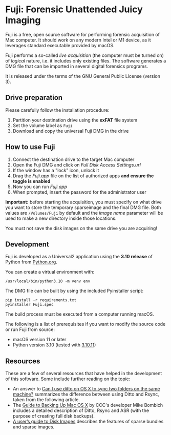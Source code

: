 # Fuji: Forensic Unattended Juicy Imaging

Fuji is a free, open source software for performing forensic acquisition of Mac
computer. It should work on any modern Intel or M1 device, as it leverages
standard executable provided by macOS.

Fuji performs a so-called *live acquisition* (the computer must be turned on) of
*logical* nature, i.e. it includes only existing files. The software generates a
DMG file that can be imported in several digital forensics programs.

It is released under the terms of the GNU General Public License (version 3).


## Drive preparation

Please carefully follow the installation procedure:

1. Partition your destination drive using the **exFAT** file system
2. Set the volume label as `Fuji`
3. Download and copy the universal Fuji DMG in the drive


## How to use Fuji

1. Connect the destination drive to the target Mac computer
2. Open the Fuji DMG and click on _Full Disk Access Settings.url_
3. If the window has a "lock" icon, unlock it
4. Drag the _Fuji.app_ file on the list of authorized apps **and ensure the
   toggle is enabled**
5. Now you can run _Fuji.app_
6. When prompted, insert the password for the administrator user

**Important:** before starting the acquisition, you must specify on what drive
you want to store the temporary sparseimage and the final DMG file. Both values
are `/Volumes/Fuji` by default and the _image name_ parameter will be used to
make a new directory inside those locations.

You must not save the disk images on the same drive you are acquiring!


## Development

Fuji is developed as a Universal2 application using the **3.10 release** of
Python from [Python.org][python].

You can create a virtual environment with:

    /usr/local/bin/python3.10 -m venv env

The DMG file can be built by using the included Pyinstaller script:

    pip install -r requirements.txt
    pyinstaller Fuji.spec

The build process must be executed from a computer running macOS.

The following is a list of prerequisites if you want to modify the source code
or run Fuji from source:

- macOS version 11 or later
- Python version 3.10 (tested with [3.10.11][python310])


## Resources

These are a few of several resources that have helped in the development of this
software. Some include further reading on the topic:

- An answer to [Can I use ditto on OS X to sync two folders on the same
  machine?][superuser_answer] summarizes the difference between using Ditto and
  Rsync, taken from the following article.
- The [Guide to Backing Up Mac OS X][bombich_guide] by CCC's developer Mike
  Bombich includes a detailed description of Ditto, Rsync and ASR (with the
  purpose of creating full disk backups).
- [A user’s guide to Disk Images][disk_images] describes the features of sparse
  bundles and sparse images.


[python]: https://python.org
[python310]: https://www.python.org/downloads/release/python-31011/
[superuser_answer]: https://superuser.com/a/92142/278831
[bombich_guide]: https://web.archive.org/web/20100107194426/http://www.bombich.com/mactips/image.html
[disk_images]: https://eclecticlight.co/2022/07/11/a-users-guide-to-disk-images/

